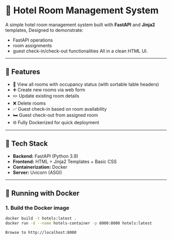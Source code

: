 # 🏨 Hotel Room Management System

A simple hotel room management system built with **FastAPI** and **Jinja2** templates, 
Designed to demonstrate:
* FastAPI operations
* room assignments 
* guest check-in/check-out functionalities
All in a clean HTML UI.

---

## 🚀 Features

- 📄 View all rooms with occupancy status (with sortable table headers)
- ➕ Create new rooms via web form
- ✏️ Update existing room details
- ❌ Delete rooms
- ✅ Guest check-in based on room availability
- 🛏️ Guest check-out from assigned room
- 🌐 Fully Dockerized for quick deployment

---

## 🧰 Tech Stack

- **Backend:** FastAPI (Python 3.9)
- **Frontend:** HTML + Jinja2 Templates + Basic CSS
- **Containerization:** Docker
- **Server:** Uvicorn (ASGI)

---

## 🐳 Running with Docker

### 1. Build the Docker image

```bash
docker build -t hotels:latest .
docker run -d --name hotels-container -p 8000:8000 hotels:latest

Browse to http://localhost:8000
